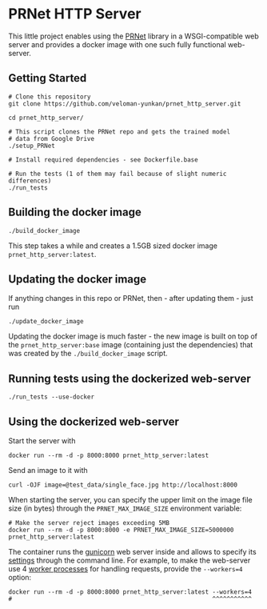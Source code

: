 # PRNet HTTP Server

This little project enables using the [PRNet](https://github.com/YadiraF/PRNet)
library in a WSGI-compatible web server and provides a docker image with one
such fully functional web-server.

## Getting Started

    # Clone this repository
    git clone https://github.com/veloman-yunkan/prnet_http_server.git
    
    cd prnet_http_server/

    # This script clones the PRNet repo and gets the trained model
    # data from Google Drive
    ./setup_PRNet 

    # Install required dependencies - see Dockerfile.base
    
    # Run the tests (1 of them may fail because of slight numeric differences)
    ./run_tests
    
## Building the docker image

    ./build_docker_image
    
This step takes a while and creates a 1.5GB sized docker image
`prnet_http_server:latest`.

## Updating the docker image

If anything changes in this repo or PRNet, then - after updating them - just
run

    ./update_docker_image

Updating the docker image is much faster - the new image is built on top of the
`prnet_http_server:base` image (containing just the dependencies) that was
created by the `./build_docker_image` script.

## Running tests using the dockerized web-server

    ./run_tests --use-docker

## Using the dockerized web-server

Start the server with

    docker run --rm -d -p 8000:8000 prnet_http_server:latest

Send an image to it with

    curl -OJF image=@test_data/single_face.jpg http://localhost:8000
    
When starting the server, you can specify the upper limit on the image file size
(in bytes) through the `PRNET_MAX_IMAGE_SIZE` environment variable:

    # Make the server reject images exceeding 5MB
    docker run --rm -d -p 8000:8000 -e PRNET_MAX_IMAGE_SIZE=5000000 prnet_http_server:latest

The container runs the [gunicorn](https://gunicorn.org/) web server inside and allows
to specify its [settings](http://docs.gunicorn.org/en/stable/settings.html) through the
command line. For example, to make the web-server use 4
[worker processes](http://docs.gunicorn.org/en/stable/settings.html#worker-processes)
for handling requests, provide the `--workers=4` option:

    docker run --rm -d -p 8000:8000 prnet_http_server:latest --workers=4
    #                                                        ^^^^^^^^^^^
